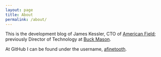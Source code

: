 ```yaml
---
layout: page
title: About
permalink: /about/
---
```


This is the development blog of James Kessler, CTO of [American Field](https://shopaf.co/); previously Director of Technology at [Buck Mason](http://buckmason.com/).

At GitHub I can be found under the username, [afinetooth](https://github.com/afinetooth).
